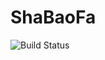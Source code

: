 # ShaBaoFa

![Build Status](https://github-readme-stats-git-masterorgs-github-readme-stats-team.vercel.app/api?username=ShabaoFa&include_orgs=true&hide_title=false&hide_border=true&show_icons=true&include_all_commits=true&line_height=20&bg_color=0,EC6C6C,FFD479,FFFC79,73FA79&theme=graywhite&locale=en)